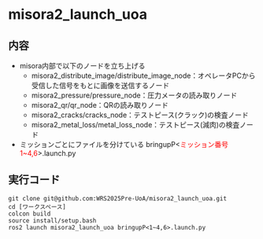 # misora2_launch_uoa
## 内容
 - misora内部で以下のノードを立ち上げる
    - misora2_distribute_image/distribute_image_node：オペレータPCから受信した信号をもとに画像を送信するノード
    - misora2_pressure/pressure_node：圧力メータの読み取りノード
    - misora2_qr/qr_node：QRの読み取りノード
    - misora2_cracks/cracks_node：テストピース(クラック)の検査ノード
    - misora2_metal_loss/metal_loss_node：テストピース(減肉)の検査ノード
 - ミッションごとにファイルを分けている bringupP<<font color="red">ミッション番号1~4,6</font>>.launch.py
 
## 実行コード
~~~bash!
git clone git@github.com:WRS2025Pre-UoA/misora2_launch_uoa.git
cd [ワークスペース]
colcon build
source install/setup.bash
ros2 launch misora2_launch_uoa bringupP<1~4,6>.launch.py
~~~